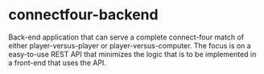 # connectfour-backend
Back-end  application that can serve a complete connect-four match of either player-versus-player or player-versus-computer. The focus is on a easy-to-use REST API that minimizes the logic that is to be implemented in a front-end that uses the API.

